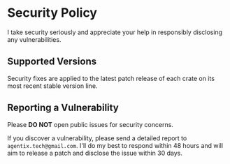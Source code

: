 # Security Policy

I take security seriously and appreciate your help in responsibly disclosing any vulnerabilities.

## Supported Versions

Security fixes are applied to the latest patch release of each crate on its most recent stable version line.

## Reporting a Vulnerability

Please **DO NOT** open public issues for security concerns.

If you discover a vulnerability, please send a detailed report to `agentix.tech@gmail.com`. I'll do my best to respond within 48 hours and will aim to release a patch and disclose the issue within 30 days.